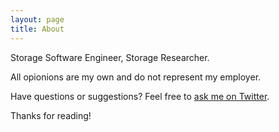 ```yaml
---
layout: page
title: About
---
```


Storage Software Engineer, Storage Researcher.

All opionions are my own and do not represent my employer.

Have questions or suggestions? Feel free to [ask me on Twitter](https://twitter.com/dirkmeister).

Thanks for reading!
